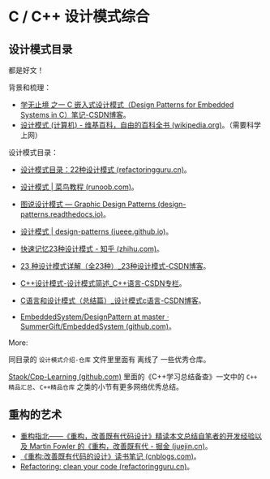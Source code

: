 # C / C++ 设计模式综合



## 设计模式目录

都是好文！

背景和梳理：

- [学无止境 之一 C 嵌入式设计模式（Design Patterns for Embedded Systems in C）笔记-CSDN博客](https://blog.csdn.net/zcshoucsdn/article/details/80217199)。
- [设计模式 (计算机) - 维基百科，自由的百科全书 (wikipedia.org)](https://zh.wikipedia.org/zh-hans/设计模式_(计算机))。（需要科学上网）



设计模式目录：

- [设计模式目录：22种设计模式 (refactoringguru.cn)](https://refactoringguru.cn/design-patterns/catalog)。
- [设计模式 | 菜鸟教程 (runoob.com)](https://www.runoob.com/design-pattern/design-pattern-tutorial.html)。

- [图说设计模式 — Graphic Design Patterns (design-patterns.readthedocs.io)](https://design-patterns.readthedocs.io/zh-cn/latest/)。
- [设计模式 | design-patterns (jueee.github.io)](https://jueee.github.io/design-patterns/)。



- [快速记忆23种设计模式 - 知乎 (zhihu.com)](https://zhuanlan.zhihu.com/p/128145128)。
- [23 种设计模式详解（全23种）_23种设计模式-CSDN博客](https://blog.csdn.net/A1342772/article/details/91349142)。
- [C++设计模式-设计模式简述_C++语言-CSDN专栏](https://download.csdn.net/blog/column/12435130/136552720)。
- [C语言和设计模式（总结篇）_设计模式c语言-CSDN博客](https://blog.csdn.net/feixiaoxing/article/details/7294900)。
- [EmbeddedSystem/DesignPattern at master · SummerGift/EmbeddedSystem (github.com)](https://github.com/SummerGift/EmbeddedSystem/tree/master/DesignPattern)。



More:

同目录的 `设计模式介绍-仓库` 文件里里面有 离线了 一些优秀仓库。

[Staok/Cpp-Learning (github.com)](https://github.com/Staok/Cpp-Learning) 里面的《C++学习总结备查》一文中的 `C++ 精品汇总`、`C++精品仓库` 之类的小节有更多网络优秀总结。



## 重构的艺术

- [重构指北——《重构，改善既有代码设计》精读本文总结自笔者的开发经验以及 Martin Fowler 的《重构，改善既有代 - 掘金 (juejin.cn)](https://juejin.cn/post/6996990620233383967)。
- [《重构:改善既有代码的设计》读书笔记 (cnblogs.com)](https://www.cnblogs.com/wmyskxz/p/10990059.html)。
- [Refactoring: clean your code (refactoringguru.cn)](https://refactoringguru.cn/refactoring)。